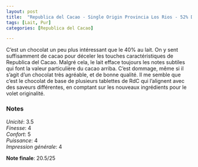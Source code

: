 ```yaml
---
layout: post
title:  "Republica del Cacao - Single Origin Provincia Los Rios - 52% Dark Milk chocolate"
tags: [Lait, Pur] 
categories: [Republica del Cacao]

---
```


C’est un chocolat un peu plus intéressant que le 40% au lait. On y sent suffisamment de cacao pour déceler les touches caractéristiques de Republica del Cacao. Malgré cela, le lait efface toujours les notes subtiles qui font la valeur particulière du cacao arriba. C’est dommage, même si il s’agit d’un chocolat très agréable, et de bonne qualité. 
Il me semble que c’est le chocolat de base de plusieurs tablettes de RdC qui l’alignent avec des saveurs différentes, en comptant sur les nouveaux ingrédients pour le volet originalité.

### Notes

_Unicité_: 3.5  
_Finesse_: 4  
_Confort_: 5  
_Puissance_: 4  
_Impression générale_: 4

**Note finale**: 20.5/25